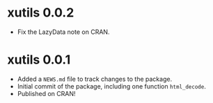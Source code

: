 # xutils 0.0.2

* Fix the LazyData note on CRAN.

# xutils 0.0.1

* Added a `NEWS.md` file to track changes to the package.
* Initial commit of the package, including one function `html_decode`.
* Published on CRAN!
